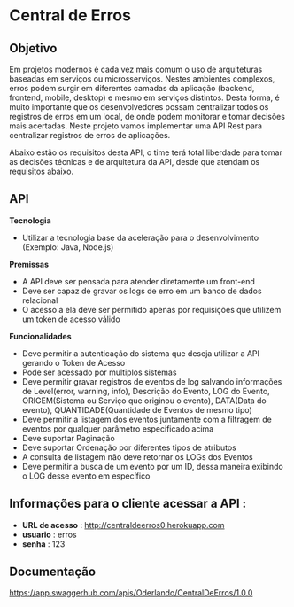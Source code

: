 # Central de Erros
## Objetivo

Em projetos modernos é cada vez mais comum o uso de arquiteturas baseadas em serviços ou microsserviços. Nestes ambientes complexos, erros podem surgir em diferentes camadas da aplicação (backend, frontend, mobile, desktop) e mesmo em serviços distintos. Desta forma, é muito importante que os desenvolvedores possam centralizar todos os registros de erros em um local, de onde podem monitorar e tomar decisões mais acertadas. Neste projeto vamos implementar uma API Rest para centralizar registros de erros de aplicações.

Abaixo estão os requisitos desta API, o time terá total liberdade para tomar as decisões técnicas e de arquitetura da API, desde que atendam os requisitos abaixo.
## API
**Tecnologia**

   - Utilizar a tecnologia base da aceleração para o desenvolvimento (Exemplo: Java, Node.js)

**Premissas**

   - A API deve ser pensada para atender diretamente um front-end
   - Deve ser capaz de gravar os logs de erro em um banco de dados relacional
   - O acesso a ela deve ser permitido apenas por requisições que utilizem um token de acesso válido

**Funcionalidades**

   - Deve permitir a autenticação do sistema que deseja utilizar a API gerando o Token de Acesso
   - Pode ser acessado por multiplos sistemas
   - Deve permitir gravar registros de eventos de log salvando informações de Level(error, warning, info), Descrição do Evento, LOG do Evento, ORIGEM(Sistema ou Serviço que originou o evento), DATA(Data do evento), QUANTIDADE(Quantidade de Eventos de mesmo tipo)
   - Deve permitir a listagem dos eventos juntamente com a filtragem de eventos por qualquer parâmetro especificado acima
   - Deve suportar Paginação
   - Deve suportar Ordenação por diferentes tipos de atributos
   - A consulta de listagem não deve retornar os LOGs dos Eventos
   - Deve permitir a busca de um evento por um ID, dessa maneira exibindo o LOG desse evento em específico

## Informações para o cliente acessar a API :

   - **URL de acesso** : http://centraldeerros0.herokuapp.com 
   - **usuario** : erros
   - **senha** : 123
   
## Documentação   
   https://app.swaggerhub.com/apis/Oderlando/CentralDeErros/1.0.0
